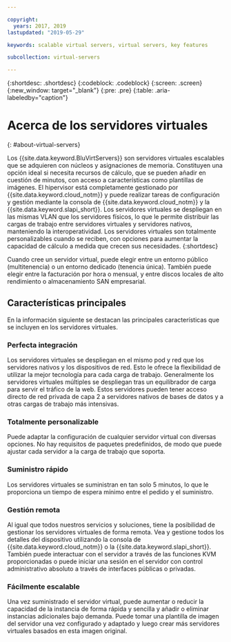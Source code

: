 ```yaml
---

copyright:
  years: 2017, 2019
lastupdated: "2019-05-29"

keywords: scalable virtual servers, virtual servers, key features

subcollection: virtual-servers

---
```


{:shortdesc: .shortdesc}
{:codeblock: .codeblock}
{:screen: .screen}
{:new_window: target="_blank"}
{:pre: .pre}
{:table: .aria-labeledby="caption"}

# Acerca de los servidores virtuales
{: #about-virtual-servers}

Los {{site.data.keyword.BluVirtServers}} son servidores virtuales escalables que se adquieren con núcleos y asignaciones de memoria. Constituyen una opción ideal si necesita recursos de cálculo, que se pueden añadir en cuestión de minutos, con acceso a características como plantillas de imágenes. El hipervisor está completamente gestionado por {{site.data.keyword.cloud_notm}} y puede realizar tareas de configuración y gestión mediante la consola de {{site.data.keyword.cloud_notm}} y la {{site.data.keyword.slapi_short}}. Los servidores virtuales se despliegan en las mismas VLAN que los servidores físicos, lo que le permite distribuir las cargas de trabajo entre servidores virtuales y servidores nativos, manteniendo la interoperatividad. Los servidores virtuales son totalmente personalizables cuando se reciben, con opciones para aumentar la capacidad de cálculo a medida que crecen sus necesidades.
{:shortdesc}

Cuando cree un servidor virtual, puede elegir entre un entorno público (multitenencia) o un entorno dedicado (tenencia única). También puede elegir entre la facturación por hora o mensual, y entre discos locales de alto rendimiento o almacenamiento SAN empresarial.

## Características principales
En la información siguiente se destacan las principales características que se incluyen en los servidores virtuales.

### Perfecta integración
Los servidores virtuales se despliegan en el mismo pod y red que los servidores nativos y los dispositivos de red. Esto le ofrece la flexibilidad de utilizar la mejor tecnología para cada carga de trabajo. Generalmente los servidores virtuales múltiples se despliegan tras un equilibrador de carga para servir el tráfico de la web. Estos servidores pueden tener acceso directo de red privada de capa 2 a servidores nativos de bases de datos y a otras cargas de trabajo más intensivas.

### Totalmente personalizable
Puede adaptar la configuración de cualquier servidor virtual con diversas opciones. No hay requisitos de paquetes predefinidos, de modo que puede ajustar cada servidor a la carga de trabajo que soporta.

### Suministro rápido
Los servidores virtuales se suministran en tan solo 5 minutos, lo que le proporciona un tiempo de espera mínimo entre el pedido y el suministro.

### Gestión remota
Al igual que todos nuestros servicios y soluciones, tiene la posibilidad de gestionar los servidores virtuales de forma remota. Vea y gestione todos los detalles del dispositivo utilizando la consola de {{site.data.keyword.cloud_notm}} o la {{site.data.keyword.slapi_short}}. También puede interactuar con el servidor a través de las funciones KVM proporcionadas o puede iniciar una sesión en el servidor con control administrativo absoluto a través de interfaces públicas o privadas.

### Fácilmente escalable
Una vez suministrado el servidor virtual, puede aumentar o reducir la capacidad de la instancia de forma rápida y sencilla y añadir o eliminar instancias adicionales bajo demanda. Puede tomar una plantilla de imagen del servidor una vez configurado y adaptado y luego crear más servidores virtuales basados en esta imagen original.
